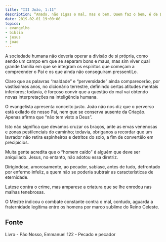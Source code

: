 ```yaml
---
title: "III João, 1:11"
description: “Amado, não sigas o mal, mas o bem. Quem faz o bem, é de Deus; mas quem faz o mal, não tem visto a Deus.”
date: 2019-02-01 19:00:00
topics: 
- evangelho
- biblia
- jesus
- joao
---
```


A sociedade humana não deveria operar a divisão de si própria, como sendo
um campo em que se separam bons e maus, mas sim viver qual grande família em
que se integram os espíritos que começam a compreender o Pai e os que ainda não
conseguiram pressenti­Lo.

Claro que as palavras “maldade” e “perversidade” ainda comparecerão, por
vastíssimos anos, no dicionário terrestre, definindo certas atitudes mentais
inferiores; todavia, é forçoso convir que a questão do mal vai obtendo novas
interpretações na inteligência humana.

O evangelista apresenta conceito justo. João não nos diz que o perverso está
exilado de nosso Pai, nem que se conserva ausente da Criação. Apenas afirma que
“não tem visto a Deus”.

Isto não significa que devamos cruzar os braços, ante as ervas venenosas e
zonas pestilenciais do caminho; todavia, obriga­nos a recordar que um lavrador não
retira espinheiros e detritos do solo, a fim de convertê­lo em precipícios.

Muita gente acredita que o “homem caído” é alguém que deve ser
aniquilado. Jesus, no entanto, não adotou essa diretriz.

Dirigindo­se, amorosamente, ao pecador, sabia­se, antes de tudo,
defrontado por enfermo infeliz, a quem não se poderia subtrair as características de
eternidade.

Lute­se contra o crime, mas ampare­se a criatura que se lhe enredou nas
malhas tenebrosas.

O Mestre indicou o combate constante contra o mal, contudo, aguarda a
fraternidade legítima entre os homens por marco sublime do Reino Celeste.



## Fonte
Livro - Pão Nosso, Emmanuel
122 - Pecado e pecador
